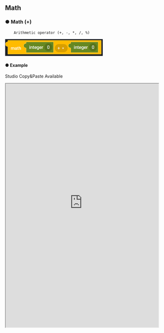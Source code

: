 ## Math

### ● Math \(+\)

        Arithmetic operator (+, -, *, /, %)

![](../../../img/assets/image%20%28104%29.png)

#### ● Example

<p class='comment'>Studio Copy&Paste Available</p>
<iframe
    src="https://d1sxhpvag16wqc.cloudfront.net/v3.1.0/util/math_1"
    width="100%"
    height="800px"
    allow=""
    sandbox="allow-scripts allow-same-origin" />
<div class="display-pdf">
    <p><img src="../../../img/assets/image%20%28364%29.png" alt="" /></p>
    <p><img src="../../../img/assets/image%20%28339%29.png" alt="" /></p>
    <p><img src="../../../img/assets/image%20%28327%29.png" alt="" /></p>
</div>

#### ● Result

```text
{
  "result": {
    "+": 20,
    "-": 6,
    "*": 20,
    "/": 3.3333333333333335,
    "%": 2
  }
}
```

### ● Math \(++\)

        Increment operator (++, --)

![](../../../img/assets/image%20%28115%29.png)

#### ● Example

<p class='comment'>Studio Copy&Paste Available</p>
<iframe
    src="https://d1sxhpvag16wqc.cloudfront.net/v3.1.0/util/math_2"
    width="100%"
    height="800px"
    allow=""
    sandbox="allow-scripts allow-same-origin" />
<div class="display-pdf">
    <p><img src="../../../img/assets/image%20%28340%29.png" alt="" /></p>
    <p><img src="../../../img/assets/image%20%28330%29.png" alt="" /></p>
</div>

#### ● Result

```text
{
  "result": {
    "math++": 4
  }
}
```

